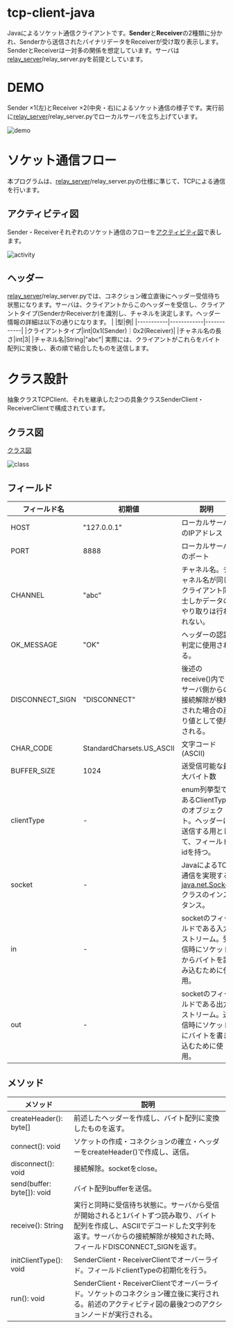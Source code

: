 # tcp-client-java
Javaによるソケット通信クライアントです。**Sender**と**Receiver**の2種類に分かれ、Senderから送信されたバイナリデータをReceiverが受け取り表示します。SenderとReceiverは一対多の関係を想定しています。サーバは[relay_server](https://github.com/hiro4669/relay_server/)/relay_server.pyを前提としています。


# DEMO
Sender ×1(左)とReceiver ×2(中央・右)によるソケット通信の様子です。実行前に[relay_server](https://github.com/hiro4669/relay_server/)/relay_server.pyでローカルサーバを立ち上げています。

![demo](https://user-images.githubusercontent.com/52157596/104133039-6bab0e80-53c4-11eb-8b99-6abc4ff7d79a.gif)

# ソケット通信フロー
本プログラムは、[relay_server](https://github.com/hiro4669/relay_server/)/relay_server.pyの仕様に準じて、TCPによる通信を行います。

## アクティビティ図
Sender・Receiverそれぞれのソケット通信のフローを[アクティビティ図](https://qiita.com/devopsCoordinator/items/e4910ace92e66bece10f)で表します。

![activity](https://user-images.githubusercontent.com/52157596/104137792-cc494400-53e2-11eb-85e6-0c6467b13704.png)

## ヘッダー
[relay_server](https://github.com/hiro4669/relay_server/)/relay_server.pyでは、コネクション確立直後にヘッダー受信待ち状態になります。サーバは、クライアントからこのヘッダーを受信し、クライアントタイプ(SenderかReceiverか)を識別し、チャネルを決定します。ヘッダー情報の詳細は以下の通りになります。
|  |型|例|
|-----------|------------|------------|
|クライアントタイプ|int|0x1(Sender)｜0x2(Receiver)|
|チャネル名の長さ|int|3|
|チャネル名|String|"abc"|
実際には、クライアントがこれらをバイト配列に変換し、表の順で結合したものを送信します。

# クラス設計
抽象クラスTCPClient、それを継承した2つの具象クラスSenderClient・ReceiverClientで構成されています。

## クラス図
[クラス図](http://objectclub.jp/technicaldoc/uml/java2uml#8)

![class](https://user-images.githubusercontent.com/52157596/104190985-3eac3980-5460-11eb-9c7b-51717357f0e4.png)

## フィールド
|フィールド名|初期値|説明|
|-----------|------------|------------|
|HOST|"127.0.0.1"|ローカルサーバのIPアドレス|
|PORT|8888|ローカルサーバのポート|
|CHANNEL|"abc"|チャネル名。チャネル名が同じクライアント同士しかデータのやり取りは行われない。|
|OK_MESSAGE|"OK"|ヘッダーの認証判定に使用される。|
|DISCONNECT_SIGN|"DISCONNECT"|後述のreceive()内でサーバ側からの接続解除が検知された場合の戻り値として使用される。|
|CHAR_CODE|StandardCharsets.US_ASCII|文字コード(ASCII)|
|BUFFER_SIZE|1024|送受信可能な最大バイト数|
|clientType|-|enum列挙型であるClientTypeのオブジェクト。ヘッダーに送信する用として、フィールドidを持つ。|
|socket|-|JavaによるTCP通信を実現する[java.net.Socket](https://docs.oracle.com/javase/jp/8/docs/api/java/net/Socket.html)クラスのインスタンス。|
|in|-|socketのフィールドである入力ストリーム。受信時にソケットからバイトを読み込むために使用。|
|out|-|socketのフィールドである出力ストリーム。送信時にソケットにバイトを書き込むために使用。|

## メソッド
|メソッド|説明|
|-----------|------------|
|createHeader(): byte[]|前述したヘッダーを作成し、バイト配列に変換したものを返す。|
|connect(): void|ソケットの作成・コネクションの確立・ヘッダーをcreateHeader()で作成し、送信。|
|disconnect(): void|接続解除。socketをclose。|
|send(buffer: byte[]): void|バイト配列bufferを送信。|
|receive(): String|実行と同時に受信待ち状態に。サーバから受信が開始されると1バイトずつ読み取り、バイト配列を作成し、ASCIIでデコードした文字列を返す。サーバからの接続解除が検知された時、フィールドDISCONNECT_SIGNを返す。|
|initClientType(): void|SenderClient・ReceiverClientでオーバーライド。フィールドclientTypeの初期化を行う。|
|run(): void|SenderClient・ReceiverClientでオーバーライド。ソケットのコネクション確立後に実行される。前述のアクティビティ図の最後2つのアクションノードが実行される。|